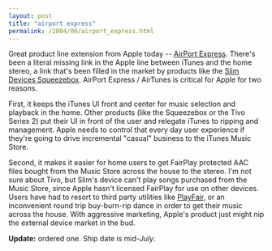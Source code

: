 ```yaml
---
layout: post
title: "airport express"
permalink: /2004/06/airport_express.html
---
```


<p>Great product line extension from Apple today -- <a href="http://www.apple.com/airportexpress/">AirPort Express</a>. There's been a literal missing link in the Apple line between iTunes and the home stereo, a link that's been filled in the market by products like the <a href="http://www.slimp3.com/">Slim Devices Squeezebox</a>.  AirPort Express / AirTunes is critical for Apple for two reasons.  </p>

<p>First, it keeps the iTunes UI front and center for music selection and playback in the home. Other products (like the Squeezebox or the Tivo Series 2) put their UI in front of the user and relegate iTunes to ripping and management. Apple needs to control that every day user experience if they're going to drive incremental "casual" business to the iTunes Music Store.</p>

<p>Second, it makes it easier for home users to get FairPlay protected AAC files bought from the Music Store across the house to the stereo. I'm not sure about Tivo, but Slim's device can't play songs purchased from the Music Store, since Apple hasn't licensed FairPlay for use on other devices. Users have had to resort to third party utilities like <a href="http://www.google.com/search?sourceid=navclient&ie=UTF-8&amp;oe=UTF-8&amp;q=playfair+aac">PlayFair</a>, or an inconvenient round trip buy-burn-rip dance in order to get their music across the house. With aggressive marketing, Apple's product just might nip the external device market in the bud.</p>

<p><strong>Update:</strong>  ordered one.  Ship date is mid-<em>July</em>.</p>


